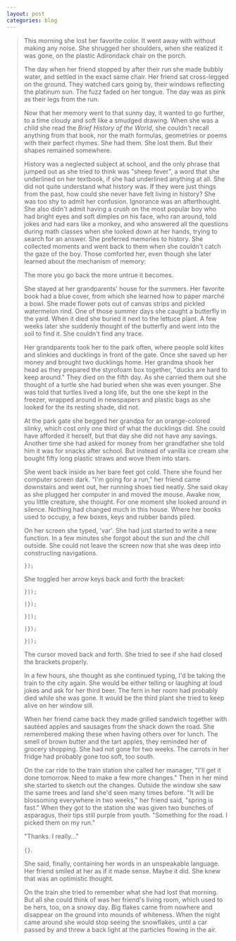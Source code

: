 ```yaml
---
layout: post
categories: blog
---
```

> This morning she lost her favorite color. It went away with without making any noise. She shrugged her shoulders, when she realized it was gone, on the plastic Adirondack chair on the porch.
> 
> The day when her friend stopped by after their run she made bubbly water, and settled in the exact same chair. Her friend sat cross-legged on the ground. They watched cars going by, their windows reflecting the platinum sun. The fuzz faded on her tongue. The day was as pink as their legs from the run.
> 
> Now that her memory went to that sunny day, it wanted to go further, to a time cloudy and soft like a smudged drawing. When she was a child she read the *Brief History of the World*, she couldn't recall anything from that book, nor the math formulas, geometries or poems with their perfect rhymes. She had them. She lost them. But their shapes remained somewhere.
> 
> History was a neglected subject at school, and the only phrase that jumped out as she tried to think was "sheep fever", a word that she underlined on her textbook, if she had underlined anything at all. She did not quite understand what history was. If they were just things from the past, how could she never have felt living in history? She was too shy to admit her confusion. Ignorance was an afterthought. She also didn't admit having a crush on the most popular boy who had bright eyes and soft dimples on his face, who ran around, told jokes and had ears like a monkey, and who answered all the questions during math classes when she looked down at her hands, trying to search for an answer. She preferred memories to history. She collected moments and went back to them when she couldn't catch the gaze of the boy. Those comforted her, even though she later learned about the mechanism of memory:
> 
> The more you go back the more untrue it becomes.
> 
> She stayed at her grandparents' house for the summers. Her favorite book had a blue cover, from which she learned how to paper marché a bowl. She made flower pots out of canvas strips and pickled watermelon rind. One of those summer days she caught a butterfly in the yard. When it died she buried it next to the lettuce plant. A few weeks later she suddenly thought of the butterfly and went into the soil to find it. She couldn't find any trace.
> 
> Her grandparents took her to the park often, where people sold kites and slinkies and ducklings in front of the gate. Once she saved up her money and brought two ducklings home. Her grandma shook her head as they prepared the styrofoam box together, "ducks are hard to keep around." They died on the fifth day. As she carried them out she thought of a turtle she had buried when she was even younger. She was told that turtles lived a long life, but the one she kept in the freezer, wrapped around in newspapers and plastic bags as she looked for the its resting shade, did not.
> 
> At the park gate she begged her grandpa for an orange-colored slinky, which cost only one third of what the ducklings did. She could have afforded it herself, but that day she did not have any savings. Another time she had asked for money from her grandfather she told him it was for snacks after school. But instead of vanilla ice cream she bought fifty long plastic straws and wove them into stars. 
> 
> She went back inside as her bare feet got cold. There she found her computer screen dark. "I'm going for a run," her friend came downstairs and went out, her running shoes tied neatly. She said okay as she plugged her computer in and moved the mouse. Awake now, you little creature, she thought. For one moment she looked around in silence. Nothing had changed much in this house. Where her books used to occupy, a few boxes, keys and rubber bands piled.
> 
> On her screen she typed, 'var'. She had just started to write a new function. In a few minutes she forgot about the sun and the chill outside. She could not leave the screen now that she was deep into constructing navigations.
> 
>`});`
> 
> She toggled her arrow keys back and forth the bracket:
> 
>`}|);`
> 
>`|});`
> 
>`}|);`
> 
>`|});`
> 
>`}|);`
> 
> The cursor moved back and forth. She tried to see if she had closed the brackets properly.
> 
> In a few hours, she thought as she continued typing, I'd be taking the train to the city again. She would be either telling or laughing at loud jokes and ask for her third beer. The fern in her room had probably died while she was gone. It would be the third plant she tried to keep alive on her window sill.
> 
> When her friend came back they made grilled sandwich together with sautéed apples and sausages from the shack down the road. She remembered making these when having others over for lunch. The smell of brown butter and the tart apples, they reminded her of grocery shopping. She had not gone for two weeks. The carrots in her fridge had probably gone too soft, too south.
> 
> On the car ride to the train station she called her manager, "I'll get it done tomorrow. Need to make a few more changes." Then in her mind she started to sketch out the changes. Outside the window she saw the same trees and land she'd seen many times before. "It will be blossoming everywhere in two weeks," her friend said, "spring is fast." When they got to the station she was given two bunches of asparagus, their tips still purple from youth. "Something for the road. I picked them on my run."
> 
> "Thanks. I really..."
> 
>`{}`.
> 
> She said, finally, containing her words in an unspeakable language. Her friend smiled at her as if it made sense. Maybe it did. She knew that was an optimistic thought.
> 
> On the train she tried to remember what she had lost that morning. But all she could think of was her friend's living room, which used to be hers, too, on a snowy day. Big flakes came from nowhere and disappear on the ground into mounds of whiteness. When the night came around she would stop seeing the snowflakes, until a car passed by and threw a back light at the particles flowing in the air.